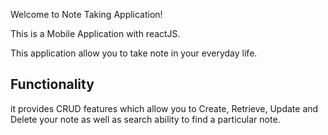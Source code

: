 Welcome to Note Taking Application!

This is a Mobile Application with reactJS.

This application allow you to take note in your everyday life.

<h2>Functionality</h2>
it provides CRUD features which allow you to Create, Retrieve, Update and Delete your note as well as search ability to find a particular note.
